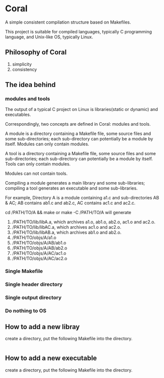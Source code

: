 # Coral

A simple consistent compilation structure based on Makefiles.

This project is suitable for compiled languages, typically C programming language, and Unix-like OS, typically Linux.

## Philosophy of Coral

1. simplicity
2. consistency

## The idea behind

### modules and tools

The output of a typical C project on Linux is libraries(static or dynamic) and executables.

Correspondingly, two concepts are defined in Coral: modules and tools.

A module is a directory containing a Makefile file, some source files and some sub-directories; each sub-directory can potentially be a module by itself.
Modules can only contain modules.

A tool is a directory containing a Makefile file, some source files and some sub-directories; each sub-directory can potentially be a module by itself.
Tools can only contain modules.

Modules can not contain tools.

Compiling a module generates a main library and some sub-libraries; compiling a tool generates an executable and some sub-libraries.

For example, Directory A is a module containing a1.c and sub-directories AB & AC; AB contains ab1.c and ab2.c, AC contains ac1.c and ac2.c.

cd /PATH/TO/A && make or make -C /PATH/TO/A will generate
1. /PATH/TO/lib/libA.a, which archives a1.o, ab1.o, ab2.o, ac1.o and ac2.o.
2. /PATH/TO/lib/libAC.a, which archives ac1.o and ac2.o.
3. /PATH/TO/lib/libAB.a, which archives ab1.o and ab2.o.
4. /PATH/TO/objs/A/a1.o
5. /PATH/TO/objs/A/AB/ab1.o
5. /PATH/TO/objs/A/AB/ab2.o
5. /PATH/TO/objs/A/AC/ac1.o
5. /PATH/TO/objs/A/AC/ac2.o

### Single Makefile

### Single header directory

### Single output directory

### Do nothing to OS

## How to add a new libray

create a directory, put the following Makefile into the directory.
```
```

## How to add a new executable

create a directory, put the following Makefile into the directory.
```
```


